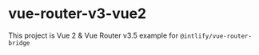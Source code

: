 # vue-router-v3-vue2

This project is Vue 2 & Vue Router v3.5 example for `@intlify/vue-router-bridge`
